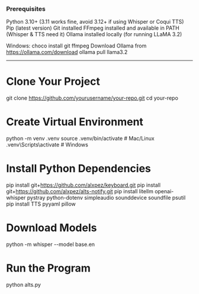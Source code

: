 ### Prerequisites
Python 3.10+ (3.11 works fine, avoid 3.12+ if using Whisper or Coqui TTS)
Pip (latest version)
Git installed
FFmpeg installed and available in PATH (Whisper & TTS need it)
Ollama installed locally (for running LLaMA 3.2)

Windows: choco install git ffmpeg
Download Ollama from https://ollama.com/download
ollama pull llama3.2


--------------------------------------------------------------------------------------------------------
# Clone Your Project
git clone https://github.com/yourusername/your-repo.git
cd your-repo

# Create Virtual Environment
python -m venv .venv
source .venv/bin/activate   # Mac/Linux
.venv\Scripts\activate      # Windows

# Install Python Dependencies
pip install git+https://github.com/alxpez/keyboard.git
pip install git+https://github.com/alxpez/alts-notify.git
pip install litellm openai-whisper pystray python-dotenv simpleaudio sounddevice soundfile psutil
pip install TTS pyyaml pillow

# Download Models
python -m whisper --model base.en

# Run the Program
python alts.py


